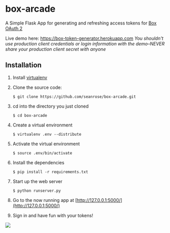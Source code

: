 box-arcade
===================

A Simple Flask App for generating and refreshing access tokens for [Box OAuth 2](http://developers.box.com/oauth/)

Live demo here: https://box-token-generator.herokuapp.com
*You shouldn't use production client credentials or login information with the demo–NEVER share your production client secret with anyone*

Installation
------------

1. Install [virtualenv](http://www.virtualenv.org/en/latest/#installation)

2. Clone the source code:

    `$ git clone https://github.com/seanrose/box-arcade.git`

3. cd into the directory you just cloned

	`$ cd box-arcade`

4. Create a virtual environment

	`$ virtualenv .env --distribute`

5. Activate the virtual environment

	`$ source .env/bin/activate`

6. Install the dependencies

	`$ pip install -r requirements.txt`

7. Start up the web server

	`$ python runserver.py`

8. Go to the now running app at [http://127.0.0.1:5000/](http://127.0.0.1:5000/)

9. Sign in and have fun with your tokens!

![](http://imgur.com/2T0UyMa.gif)
